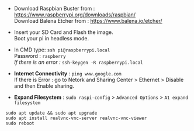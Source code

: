 * Download Raspbian Buster from : https://www.raspberrypi.org/downloads/raspbian/  
Download Balena Etcher from : https://www.balena.io/etcher/

* Insert your SD Card and Flash the image.  
Boot your pi in headless mode.

* In CMD type: ```ssh pi@raspberrypi.local```  
Password : ```raspberry```  
*If there is an error :* ```ssh-keygen -R raspberrypi.local```

* **Internet Connectivity** : ```ping www.google.com```  
If there is Error : go to Netork and Sharing Center > Ethernet > Disable and then Enable sharing.

* **Expand Filesystem** : ```sudo raspi-config``` > ```Advanced Options``` > ```A1 expand filesystem```  

```sudo apt update && sudo apt upgrade```  
```sudo apt install realvnc-vnc-server realvnc-vnc-viewer```  
```sudo reboot```
